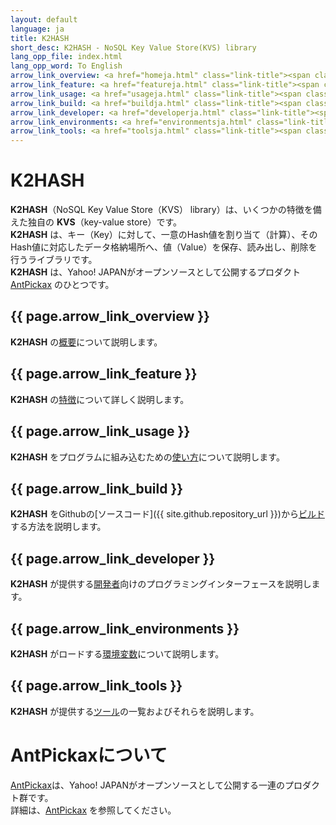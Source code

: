 ```yaml
---
layout: default
language: ja
title: K2HASH
short_desc: K2HASH - NoSQL Key Value Store(KVS) library
lang_opp_file: index.html
lang_opp_word: To English
arrow_link_overview: <a href="homeja.html" class="link-title"><span class="arrow-base link-arrow-right"></span>概要</a>
arrow_link_feature: <a href="featureja.html" class="link-title"><span class="arrow-base link-arrow-right"></span>特徴</a>
arrow_link_usage: <a href="usageja.html" class="link-title"><span class="arrow-base link-arrow-right"></span>使い方</a>
arrow_link_build: <a href="buildja.html" class="link-title"><span class="arrow-base link-arrow-right"></span>ビルド</a>
arrow_link_developer: <a href="developerja.html" class="link-title"><span class="arrow-base link-arrow-right"></span>開発者</a>
arrow_link_environments: <a href="environmentsja.html" class="link-title"><span class="arrow-base link-arrow-right"></span>環境変数</a>
arrow_link_tools: <a href="toolsja.html" class="link-title"><span class="arrow-base link-arrow-right"></span>ツール</a>
---
```


# **K2HASH**
**K2HASH**（NoSQL Key Value Store（KVS） library）は、いくつかの特徴を備えた独自の **KVS**（key-value store）です。  
**K2HASH** は、キー（Key）に対して、一意のHash値を割り当て（計算）、そのHash値に対応したデータ格納場所へ、値（Value）を保存、読み出し、削除を行うライブラリです。  
**K2HASH** は、Yahoo! JAPANがオープンソースとして公開するプロダクト [AntPickax](https://antpick.ax/indexja.html) のひとつです。

## {{ page.arrow_link_overview }}
**K2HASH** の[概要](homeja.html)について説明します。  

## {{ page.arrow_link_feature }}
**K2HASH** の[特徴](featureja.html)について詳しく説明します。  

## {{ page.arrow_link_usage }}
**K2HASH** をプログラムに組み込むための[使い方](usageja.html)について説明します。  

## {{ page.arrow_link_build }}
**K2HASH** をGithubの[ソースコード]({{ site.github.repository_url }})から[ビルド](buildja.html)する方法を説明します。

## {{ page.arrow_link_developer }}
**K2HASH** が提供する[開発者](developerja.html)向けのプログラミングインターフェースを説明します。

## {{ page.arrow_link_environments }}
**K2HASH** がロードする[環境変数](environmentsja.html)について説明します。

## {{ page.arrow_link_tools }}
**K2HASH** が提供する[ツール](toolsja.html)の一覧およびそれらを説明します。

# **AntPickaxについて**
[AntPickax](https://antpick.ax/indexja.html)は、Yahoo! JAPANがオープンソースとして公開する一連のプロダクト群です。  
詳細は、[AntPickax](https://antpick.ax/indexja.html) を参照してください。
